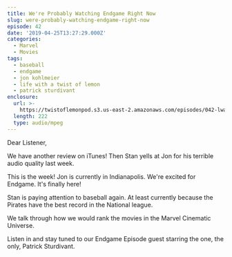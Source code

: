 ```yaml
---
title: We're Probably Watching Endgame Right Now
slug: were-probably-watching-endgame-right-now
episode: 42
date: '2019-04-25T13:27:29.000Z'
categories:
  - Marvel
  - Movies
tags:
  - baseball
  - endgame
  - jon kohlmeier
  - life with a twist of lemon
  - patrick sturdivant
enclosure:
  url: >-
    https://twistoflemonpod.s3.us-east-2.amazonaws.com/episodes/042-lwatol-20190425.mp3
  length: 222
  type: audio/mpeg
---
```


Dear Listener,

We have another review on iTunes! Then Stan yells at Jon for his terrible audio quality last week.

This is the week! Jon is currently in Indianapolis. We're excited for Endgame. It's finally here!

Stan is paying attention to baseball again. At least currently because the Pirates have the best record in the National league.

We talk through how we would rank the movies in the Marvel Cinematic Universe.

Listen in and stay tuned to our Endgame Episode guest starring the one, the only, Patrick Sturdivant.

